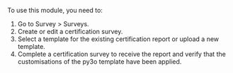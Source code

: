 To use this module, you need to:

1.  Go to Survey \> Surveys.
2.  Create or edit a certification survey.
3.  Select a template for the existing certification report or upload a
    new template.
4.  Complete a certification survey to receive the report and verify
    that the customisations of the py3o template have been applied.
